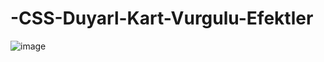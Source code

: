 # -CSS-Duyarl-Kart-Vurgulu-Efektler

![image](https://user-images.githubusercontent.com/107241065/185870921-3b9b4b38-8c01-404e-821f-6f99954ae080.png)
